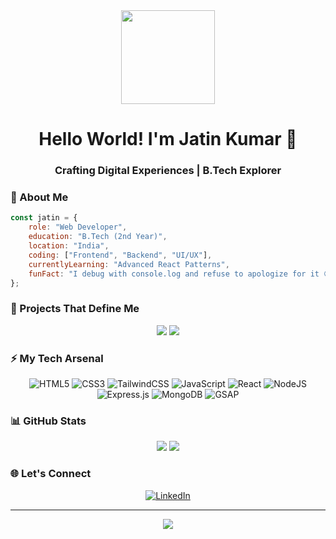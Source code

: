 <div align="center">
  <img height="150" src="https://camo.githubusercontent.com/62da68eb62b1e5f175f7d1f0191dd89a653d7908feb22d37d4a0ab07365d6791/68747470733a2f2f6d656469612e67697068792e636f6d2f6d656469612f4d3967624264396e6244724f5475314d71782f67697068792e676966" />

  # Hello World! I'm Jatin Kumar 👋
  ### Crafting Digital Experiences | B.Tech Explorer
</div>

### 💫 About Me
```javascript
const jatin = {
    role: "Web Developer",
    education: "B.Tech (2nd Year)",
    location: "India",
    coding: ["Frontend", "Backend", "UI/UX"],
    currentlyLearning: "Advanced React Patterns",
    funFact: "I debug with console.log and refuse to apologize for it 😄"
};
```

### 🎯 Projects That Define Me
<div align="center">
  <img src="https://github-readme-stats.vercel.app/api/pin/?username=ijatinydv&repo=hindi-sikhiye&theme=react&hide_border=true&show_icons=true" />
  <img src="https://github-readme-stats.vercel.app/api/pin/?username=ijatinydv&repo=capture-the-flag&theme=react&hide_border=true&show_icons=true" />
</div>

### ⚡ My Tech Arsenal
<div align="center">
  
  ![HTML5](https://img.shields.io/badge/html5-%23E34F26.svg?style=for-the-badge&logo=html5&logoColor=white)
  ![CSS3](https://img.shields.io/badge/css3-%231572B6.svg?style=for-the-badge&logo=css3&logoColor=white)
  ![TailwindCSS](https://img.shields.io/badge/tailwindcss-%2338B2AC.svg?style=for-the-badge&logo=tailwind-css&logoColor=white)
  ![JavaScript](https://img.shields.io/badge/javascript-%23323330.svg?style=for-the-badge&logo=javascript&logoColor=%23F7DF1E)
  ![React](https://img.shields.io/badge/react-%2320232a.svg?style=for-the-badge&logo=react&logoColor=%2361DAFB)
  ![NodeJS](https://img.shields.io/badge/node.js-6DA55F?style=for-the-badge&logo=node.js&logoColor=white)
  ![Express.js](https://img.shields.io/badge/express.js-%23404d59.svg?style=for-the-badge&logo=express&logoColor=%2361DAFB)
  ![MongoDB](https://img.shields.io/badge/MongoDB-%234ea94b.svg?style=for-the-badge&logo=mongodb&logoColor=white)
  ![GSAP](https://img.shields.io/badge/GSAP-88CE02?style=for-the-badge&logo=greensock&logoColor=white)

</div>

### 📊 GitHub Stats
<div align="center">
  <img src="https://github-readme-streak-stats.herokuapp.com/?user=ijatinydv&theme=react&hide_border=true" />
  <img src="https://github-readme-stats.vercel.app/api/top-langs/?username=ijatinydv&theme=react&hide_border=true&include_all_commits=false&count_private=false&layout=compact" />
</div>

### 🌐 Let's Connect
<div align="center">
  <a href="https://www.linkedin.com/in/jatin-kumar-a5655b30a/" target="_blank">
    <img src="https://img.shields.io/badge/Connect_on-LinkedIn-0077B5?style=for-the-badge&logo=linkedin&logoColor=white" alt="LinkedIn"/>
  </a>
</div>

---
<div align="center">
  <img src="https://quotes-github-readme.vercel.app/api?type=horizontal&theme=react" />
</div>
